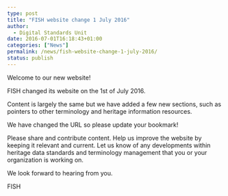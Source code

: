 ```yaml
---
type: post
title: "FISH website change 1 July 2016"
author:
  - Digital Standards Unit
date: 2016-07-01T16:18:43+01:00
categories: ["News"]
permalink: /news/fish-website-change-1-july-2016/
status: publish
---
```


Welcome to our new website!

FISH changed its website on the 1st of July 2016.

Content is largely the same but we have added a few new sections, such as pointers to other terminology and heritage information resources.

We have changed the URL so please update your bookmark!

Please share and contribute content. Help us improve the website by keeping it relevant and current. Let us know of any developments within heritage data standards and terminology management that you or your organization is working on.

We look forward to hearing from you.

FISH
